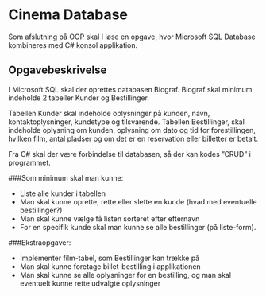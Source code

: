 # Cinema Database
Som afslutning på OOP skal I løse en opgave, hvor Microsoft SQL Database kombineres med C# konsol applikation.
## Opgavebeskrivelse
I Microsoft SQL skal der oprettes databasen Biograf. Biograf skal minimum indeholde 2 tabeller Kunder og Bestillinger.

Tabellen Kunder skal indeholde oplysninger på kunden, navn, kontaktoplysninger, kundetype og tilsvarende.
Tabellen Bestillinger, skal indeholde oplysning om kunden, oplysning om dato og tid for forestillingen, hvilken film, antal pladser og om det er en reservation eller billetter er betalt.

Fra C# skal der være forbindelse til databasen, så der kan kodes ”CRUD” i programmet.

###Som minimum skal man kunne:
- Liste alle kunder i tabellen
- Man skal kunne oprette, rette eller slette en kunde (hvad med eventuelle bestillinger?)
- Man skal kunne vælge få listen sorteret efter efternavn
- For en specifik kunde skal man kunne se alle bestillinger (på liste-form).
 

###Ekstraopgaver:
- Implementer film-tabel, som Bestillinger kan trække på
- Man skal kunne foretage billet-bestilling i applikationen
- Man skal kunne se alle oplysninger for en bestilling, og man skal eventuelt kunne rette udvalgte oplysninger
